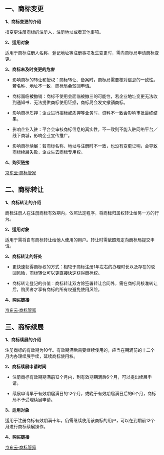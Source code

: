 ## 一、商标变更
**1、商标变更的介绍**

  指变更注册商标的注册人，注册地址或者其他事项。

**2、适用对象**

  适用于商标注册人名称、登记地址等注册事项发生变更时，需向商标局申请商标变更。

**3、商标未及时变更的危害**

 - 影响商标的转让和授权：商标转让、备案时，商标局需要核对信息的一致性。若名称、地址不一致，商标局会驳回申请。

 - 商标面临被撤销：商标不使用会面临被撤三的可能性，若企业地址变更无法收到通知书、无法提供商标使用证据，商标局会发文撤销商标。

 - 影响商标质押：企业进行招标或质押等业务时，资料不一致会影响审批最终结果。

 - 影响企业入驻：平台会审核商标信息的真实性，不一致则不能入驻网络平台／线下商城，影响企业宣传推广。

 - 影响商标续展：若商标名称、地址与注册时不一致，也没有变更证明，会导致商标续展失败，企业失去商标专用权。

**4、购买链接**

  [京东云·商标管家](https://www.jdcloud.com/cn/pages/shangbiaoguanjia)

## 二、商标转让
**1、商标转让的介绍**

  商标注册人在注册商标有效期内，依照法定程序，将商标归属权转让给另一方的行为。

**2、适用对象**

  适用于需将自有商标转让给他人使用的用户。转让时需依照规定向商标局提交申请。

**3、商标转让的好处**

 - 更快速获得商标权的方式：相较于商标注册1年左右的办理时长以及存在的驳回风险，商标转让可以更直接快速获得商标权。
 
 - 商标转让登记的价值：商标转让双方除签署转让合同外，需在商标局核准转让后，购买者才享有商标的所有权避免使用风险。

**4、购买链接**

  [京东云·商标管家](https://www.jdcloud.com/cn/pages/shangbiaoguanjia)

## 三、商标续展
**1、商标续展的介绍**

  注册商标的有效期为10年。有效期满后需要继续使用的，应当在期满前的十二个月内办理续展手续，延续商标使用权。
  
**2、商标续展申请时间**

- 注册商标有效期期满前12个月内，到有效期期满后6个月，可以提出续展申请。

- 续展申请早于有效期届满日的12个月，或晚于有效期届满日后的6个月，商标局不予受理续展申请。

**3、适用对象**

  适用于注册商标有效期满十年，仍需继续使用该商标的用户，可以在到期前12个月进行商标续展操作。

**4、购买链接**

  [京东云·商标管家](https://www.jdcloud.com/cn/pages/shangbiaoguanjia)

